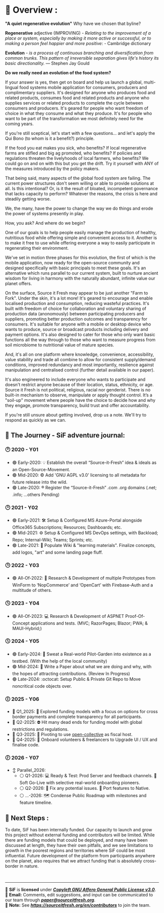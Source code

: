 <!--
**Here are some ideas to get you started:**

🙋‍♀️ A short introduction - what is your organization all about?
🌈 Contribution guidelines - how can the community get involved?
👩‍💻 Useful resources - where can the community find your docs? Is there anything else the community should know?
🍿 Fun facts - what does your team eat for breakfast?
🧙 Remember, you can do mighty things with the power of [Markdown](https://docs.github.com/github/writing-on-github/getting-started-with-writing-and-formatting-on-github/basic-writing-and-formatting-syntax)
-->

# :ledger: Overview : 
**"A quiet regenerative evolution"** Why have we chosen that byline?

**Regenerative** adjective (IMPROVING) - _Relating to the improvement of a place or system, especially by making it more active or successful, or to making a person feel happier and more positive_: - Cambridge dictionary

**Evolution** - _is a process of continuous branching and diversification from common trunks. This pattern of irreversible separation gives life's history its basic directionality._ — Stephen Jay Gould

**Do we really need an evolution of the food system?**

If your answer is yes, then get on board and help us launch a global, multi-lingual food systems mobile application for consumers, producers and complimentary suppliers. It's designed for anyone who produces food and related products, consumes food and related products and anyone who supplies services or related products to complete the cycle between consumers and producers. It's geared for people who want freedom of choice in what they consume and what they produce. It's for people who want to be part of the transformation we most definitely need for the coming years.

If you're still sceptical, let's start with a few questions... and let's apply the Qui Bono (to whom is it a benefit?) principle.

If the food you eat makes you sick, who benefits? If local regenerative farms are stifled and big ag promoted, who benefits? If policies and regulations threaten the livelyhoods of local farmers, who benefits? We could go on and on with this but you get the drift. Try it yourself with ANY of the measures introduced by the policy makers.

That being said, many aspects of the global food system are failing.  The current power structures don't seem willing or able to provide solutions at all. Is this intentional? Or, is it the result of bloated, incompetent governance that lacks capacity to perform? 
Whatever the reasons, the crisis is here and steadily getting worse. 

We, the many, have the power to change the way we do things and erode the power of systems presently in play.

How, you ask? And where do we begin?

One of our goals is to help people easily manage the production of healthy, nutritious food while offering simple and convenient access to it. 
Another is to make it free to use while offering everyone a way to easily participate in regenerating their environment. 

We've set in motion three phases for this evolution, the first of which is the mobile application, now ready for the open-source community and designed specifically with basic principals to meet these goals. It's an alternative which runs parallel to our current system, built to nurture ancient wisdom for living in harmony with the naturally abundant, infinite value our planet offers. 

On the surface, Source it Fresh may appear to be just another "Farm to Fork". Under the skin, it's a lot more! 
It's geared to encourage and enable localised production and consumption, reducing wasteful practices. It's built with freedom of choice for collaboration and voluntary sharing of production data (anonomously) between participating producers and suppliers, promoting better production outcomes and transparency for consumers. It's suitable for anyone with a mobile or desktop device who wants to produce, source or broadcast products including delivery and payment options. It's also designed to cater for those who only want basic functions all the way through to those who want to measure progress from soil microbiome to nutritional value of mature species. 

And, it's all on one platform where knowledge, convenience, accessibility, value stability and trade all combine to allow for consistent supply/demand conditions, improved redundancy and most importantly, resilience against manipulation and centralised control (further detail available in our paper).

It's also engineered to include everyone who wants to participate and doesn't restrict anyone because of their location, status, ethnicity, or age. Source it Fresh is not political, religious, racial nor genderist. There is no built-in mechanism to observe, manipulate or apply thought control. It’s a "soil-up" movement where people have the choice to decide how and why they engage, promote transparency, build trust and offer accountability.

If you're still unsure about getting involved, drop us a note. We'll try to respond as quickly as we can.

## :triangular_flag_on_post: The Journey - SiF adventure journal: 
### :clock1: 2020 - Y01 
- :green_circle: Early-2020: :bulb: Establish the overall “Source-it-Fresh” idea & ideals as an Open-Source-Movement.
- :green_circle: Mid-2020: :copyright: Add 'GNU AGPL v3.0' licensing to all metadata for future release into the wild.
- :green_circle: Late-2020: :registered: Register the “Source-it-Fresh” .com .org domains (.net; .info; ...others Pending)

### :clock2: 2021 - Y02
- :green_circle: Early-2021: :hammer_and_wrench: Setup & Configured MS Azure-Portal alongside Office365 Subscriptions; Resources; Dashboards; etc.
- :green_circle: Mid-2021: :gear: Setup & Configured MS DevOps settings, with Backload; Repo; Internal-Wiki; Teams; Sprints; etc.
- :green_circle: Late-2021: :art: Populate Wiki & "learning materials". Finalize concepts, add logos, "art" and some landing page fluff.

### :clock3: 2022 - Y03
* :green_circle: All-Of-2022: :triangular_ruler: Research & Development of multiple Prototypes from WinForm to ‘NopCommerce’ and ‘OpenCart’ with Firebase-Auth and a multitude of others.

### :clock4: 2023 - Y04
* :green_circle: All-Of-2023: :computer: Research & Development of ASPNET Proof-Of-Concept applications and tests. (MVC; RazorPages; Blazor; PWA; & MAUI-Hybrid;)

### :clock5: 2024 - Y05
- :green_circle: Early-2024: :seedling: Sweat a Real-world Pilot-Garden into existence as a testbed. (With the help of the local community)
- :green_circle: Mid-2024: :newspaper: Write a Paper about what we are doing and why, with the hopes of attracting contributions. (Review In Progress)
- :green_circle: Late-2024: :octocat: Setup Public & Private Git Repo to Move noncritical code objects over.

### :clock6: 2025 - Y06
- :red_circle: Q1_2025: :microscope: Explored funding models with a focus on options for cross border payments and complete transparency for all participants.
- :red_circle: Q2-2025: :no_entry: Hit many dead ends for funding model with global restrictions and regulations.
- :large_blue_circle: Q3-2025: :pushpin: Pivoting to use [open-collective](https://opencollective.com) as fiscal host.
- :large_blue_circle: Q4-2025: :paperclip: Onboard volunteers & freelancers to Upgrade UI / UX and finalise code.
 
### :clock7: 2026 - Y07
* :arrow_up_down: Parallel_2026:
  - :white_circle: Q1-2026: :computer: Ready & Test: Prod Server and feedback channels. :microscope: Soft Go-Live with selective real-world onboarding pioneers.
  - :white_circle: Q2-2026: :hammer: Fix any potential issues. :wrench: Port features to Native.
  - :white_circle: ...-2026: :world_map: Condense Public Roadmap with milestones and feature timeline.

## :sunrise: Next Steps : 
To date, SiF has been internally funded. Our capacity to launch and grow this project without external funding and contributors will be limited. While there are funding models that could be deployed, and many have been discussed at length, they have their own pitfalls, and we see limitations to growth in the poorest regions and territories where SiF could be most influential.
Future development of the platform from participants anywhere on the planet, also requires that we attract funding that is absolutely cross-border in nature.

<br>

---

:scroll: **SiF** is **licensed** under [_**Copyleft GNU Affero General Public License v3.0**_](https://www.gnu.org/licenses/agpl-3.0.en.html). <br>
:email: **Email:** Comments, edit suggestions, and input can be communicated to our team through [**_paper@sourceitfresh.org_**](mailto:paper@sourceitfresh.org?subject=SIF%20Paper%20Feedback). <br>
:handshake: **Note:** See _**https://sourceitfresh.org/en/contributors**_ to join the team. <br>
